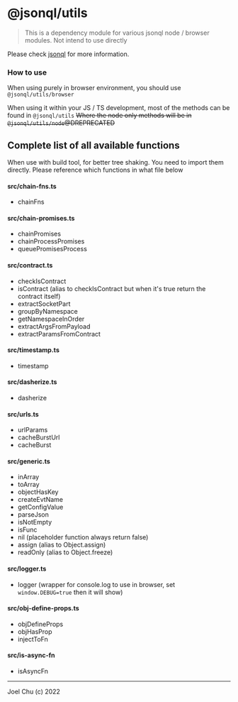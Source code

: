 # @jsonql/utils

> This is a dependency module for various jsonql node / browser modules. Not intend to use directly

Please check [jsonql](https://jsonql.js.org) for more information.

### How to use

When using purely in browser environment, you should use `@jsonql/utils/browser`

When using it within your JS / TS development, most of the methods can be found in `@jsonql/utils`
~~Where the node only methods will be in `@jsonql/utils/node`@DREPRECATED~~

## Complete list of all available functions

When use with build tool, for better tree shaking. You need to import them directly.
Please reference which functions in what file below

#### src/chain-fns.ts

- chainFns

#### src/chain-promises.ts

- chainPromises
- chainProcessPromises
- queuePromisesProcess

#### src/contract.ts

- checkIsContract
- isContract (alias to checkIsContract but when it's true return the contract itself)
- extractSocketPart
- groupByNamespace
- getNamespaceInOrder
- extractArgsFromPayload
- extractParamsFromContract

#### src/timestamp.ts

- timestamp

#### src/dasherize.ts

- dasherize

#### src/urls.ts

- urlParams
- cacheBurstUrl
- cacheBurst

#### src/generic.ts

- inArray
- toArray
- objectHasKey
- createEvtName
- getConfigValue
- parseJson
- isNotEmpty
- isFunc
- nil (placeholder function always return false)
- assign (alias to Object.assign)
- readOnly (alias to Object.freeze)

#### src/logger.ts

- logger (wrapper for console.log to use in browser, set `window.DEBUG=true` then it will show)

#### src/obj-define-props.ts

- objDefineProps
- objHasProp
- injectToFn

#### src/is-async-fn

- isAsyncFn

---

Joel Chu (c) 2022
